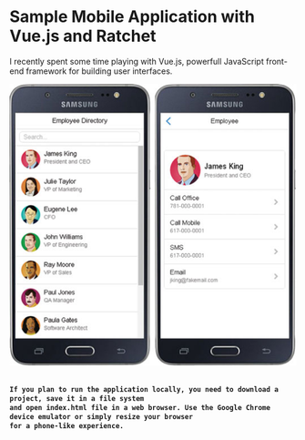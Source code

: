 # Sample Mobile Application with Vue.js and Ratchet
I recently spent some time playing with Vue.js, powerfull JavaScript front-end framework for building user interfaces.

![Employee Directory App](/pics/employee-directory-samsung-app.jpg "Sample Mobile Application with Vue.js and Ratchet")

<pre><code>
<b>If you plan to run the application locally, you need to download a project, save it in a file system
and open index.html file in a web browser. Use the Google Chrome device emulator or simply resize your browser
for a phone-like experience.</b>
</pre></code>
